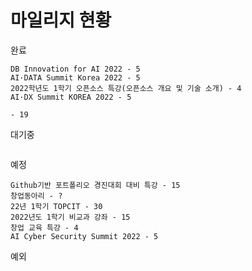# 마일리지 현황

완료
```
DB Innovation for AI 2022 - 5
AI·DATA Summit Korea 2022 - 5
2022학년도 1학기 오픈소스 특강(오픈소스 개요 및 기술 소개) - 4
AI·DX Summit KOREA 2022 - 5

- 19
```
대기중
```

```
예정
```
Github기반 포트폴리오 경진대회 대비 특강 - 15
창업동아리 - ?
22년 1학기 TOPCIT - 30
2022년도 1학기 비교과 강좌 - 15
창업 교육 특강 - 4
AI Cyber Security Summit 2022 - 5
```
예외
```

```